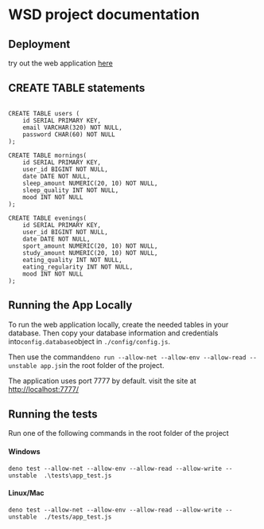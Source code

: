 WSD project documentation
===========

Deployment
----------
try out the web application [here](https://wsd-project-s2020.herokuapp.com/)

CREATE TABLE statements
-----------------------
```

CREATE TABLE users (
	id SERIAL PRIMARY KEY,
	email VARCHAR(320) NOT NULL,
	password CHAR(60) NOT NULL
);

CREATE TABLE mornings(
	id SERIAL PRIMARY KEY,
	user_id BIGINT NOT NULL,
	date DATE NOT NULL,
	sleep_amount NUMERIC(20, 10) NOT NULL,
	sleep_quality INT NOT NULL,
	mood INT NOT NULL
);

CREATE TABLE evenings(
	id SERIAL PRIMARY KEY,
	user_id BIGINT NOT NULL,
	date DATE NOT NULL,
	sport_amount NUMERIC(20, 10) NOT NULL,
	study_amount NUMERIC(20, 10) NOT NULL,
	eating_quality INT NOT NULL,
	eating_regularity INT NOT NULL,
	mood INT NOT NULL
);

```

Running the App Locally
-----------------------
To run the web application locally, create the needed tables in your database. Then copy
your database information and credentials into`config.database`object in `./config/config.js`.

Then use the command`deno run --allow-net --allow-env --allow-read --unstable app.js`in the root folder of the project.

The application uses port 7777 by default. visit the site at [http://localhost:7777/](http://localhost:7777/)

Running the tests
-----------------
Run one of the following commands in the root folder of the project
#### Windows
`deno test --allow-net --allow-env --allow-read --allow-write --unstable  .\tests\app_test.js`

#### Linux/Mac
`deno test --allow-net --allow-env --allow-read --allow-write --unstable  ./tests/app_test.js`

